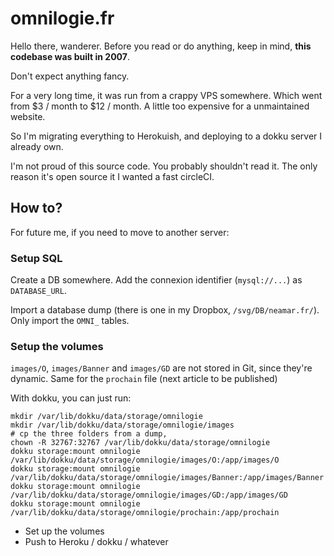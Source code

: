 # omnilogie.fr

Hello there, wanderer.
Before you read or do anything, keep in mind, **this codebase was built in 2007**.

Don't expect anything fancy.

For a very long time, it was run from a crappy VPS somewhere. Which went from $3 / month to $12 / month. A little too expensive for a unmaintained website.

So I'm migrating everything to Herokuish, and deploying to a dokku server I already own.

I'm not proud of this source code. You probably shouldn't read it.
The only reason it's open source it I wanted a fast circleCI.

## How to?

For future me, if you need to move to another server:

### Setup SQL
Create a DB somewhere.
Add the connexion identifier (`mysql://...`) as `DATABASE_URL`.

Import a database dump (there is one in my Dropbox, `/svg/DB/neamar.fr/`). Only import the `OMNI_` tables.

### Setup the volumes
`images/O`, `images/Banner` and `images/GD` are not stored in Git, since they're dynamic.
Same for the `prochain` file (next article to be published)

With dokku, you can just run:

```
mkdir /var/lib/dokku/data/storage/omnilogie
mkdir /var/lib/dokku/data/storage/omnilogie/images
# cp the three folders from a dump,
chown -R 32767:32767 /var/lib/dokku/data/storage/omnilogie
dokku storage:mount omnilogie /var/lib/dokku/data/storage/omnilogie/images/O:/app/images/O
dokku storage:mount omnilogie /var/lib/dokku/data/storage/omnilogie/images/Banner:/app/images/Banner
dokku storage:mount omnilogie /var/lib/dokku/data/storage/omnilogie/images/GD:/app/images/GD
dokku storage:mount omnilogie /var/lib/dokku/data/storage/omnilogie/prochain:/app/prochain
```
* Set up the volumes
* Push to Heroku / dokku / whatever

